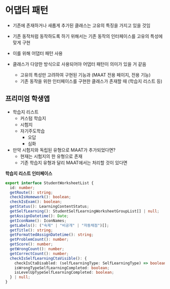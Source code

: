 # 어댑터 패턴

- 기존에 존재하거나 새롭게 추가된 클래스는 고유의 특징을 가지고 있을 것임
- 기존 동작처럼 동작하도록 하기 위해서는 기존 동작의 인터페이스를 고유의 특성에 맞게 구현
- 이를 위해 어댑터 패턴 사용

- 클래스가 다양한 방식으로 사용되어야 어댑터 패턴이 의미가 있을 거 같음
  - 고유의 특성만 고려하여 구현된 기능과 (MAAT 전용 페이지, 전용 기능)
  - 기존 동작을 위한 인터페이스를 구현한 클래스가 존재할 때 (학습지 리스트 등)

## 프리미엄 학생앱

- 학습지 리스트
  - 커스텀 학습지
  - 시험지
  - 자기주도학습
    - 오답
    - 심화
- 만약 시험지와 독립된 유형으로 MAAT가 추가되었다면?
  - 현재는 시험지의 한 유형으로 존재
  - 기존 학습지 유형과 달리 MAAT에서는 처리할 것이 있다면

**학습지 리스트 인터페이스**

```ts
export interface StudentWorksheetList {
  id: number;
  getRoute(): string;
  checkIsHomework(): boolean;
  checkIsExam(): boolean;
  getStatus(): LearningContentStatus;
  getSelfLearning(): StudentSelfLearningWorksheetGroupList[] | null;
  getAssignDatetime(): Date;
  getIconName(): IconNames;
  getLabels(): ("숙제" | "비공개" | "자동채점")[];
  getTitle(): string;
  getFormattedAssignDatetime(): string;
  getProblemCount(): number;
  getScore(): number;
  getWrongCount(): number;
  getCorrectCount(): number;
  checkIsSelfLearningCtaVisible(): {
    checkIsCtaDisabled: (selfLearningType: SelfLearningType) => boolean;
    isWrongTypeSelfLearningCompleted: boolean;
    isLevelUpTypeSelfLearningCompleted: boolean;
  } | null;
}
```
